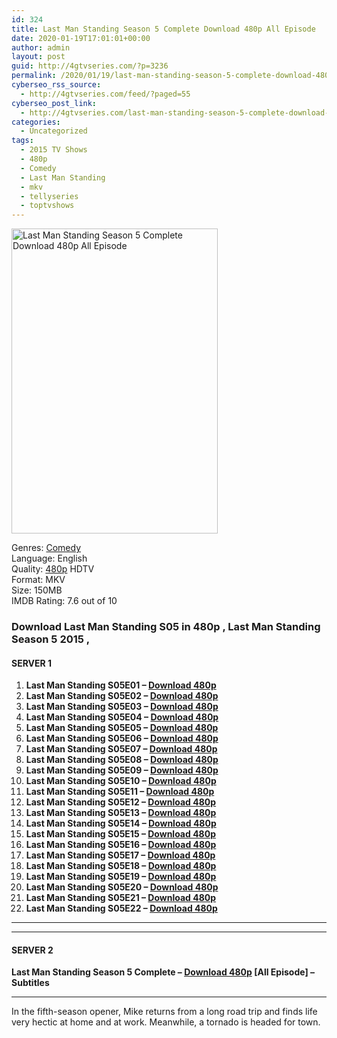```yaml
---
id: 324
title: Last Man Standing Season 5 Complete Download 480p All Episode
date: 2020-01-19T17:01:01+00:00
author: admin
layout: post
guid: http://4gtvseries.com/?p=3236
permalink: /2020/01/19/last-man-standing-season-5-complete-download-480p-all-episode/
cyberseo_rss_source:
  - http://4gtvseries.com/feed/?paged=55
cyberseo_post_link:
  - http://4gtvseries.com/last-man-standing-season-5-complete-download-480p-all-episode/
categories:
  - Uncategorized
tags:
  - 2015 TV Shows
  - 480p
  - Comedy
  - Last Man Standing
  - mkv
  - tellyseries
  - toptvshows
---
```

<img loading="lazy" class="aligncenter" src="https://1.bp.blogspot.com/-qIDTEAeF-7E/XiSJ8bDJmvI/AAAAAAAAAOY/kJlOmqryXWczqQhyj2MI93qKhoZPifRywCK4BGAYYCw/s1600/Last%2BMan%2BStanding%2BSeason%2B5.jpg" alt="Last Man Standing Season 5 Complete Download 480p All Episode" width="330" height="488" />

Genres: <a href="http://4gtvseries.com/tag/comedy/" data-wpel-link="internal">Comedy</a>  
Language: English  
Quality:&nbsp;<a href="http://4gtvseries.com/tag/480p/" data-wpel-link="internal">480p</a>&nbsp;HDTV  
Format: MKV  
Size: 150MB  
IMDB Rating: 7.6 out of 10

### **Download Last Man Standing S05 in 480p , Last Man Standing Season 5 2015 ,&nbsp;**

#### <span><strong>SERVER 1</strong></span>

  1. **Last Man Standing S05E01 – <a href="http://slink.dl480p.xyz/aITt" data-wpel-link="external" target="_blank" rel="nofollow external noopener noreferrer" class="wpel-icon-left"><i class="wpel-icon fa fa-download" aria-hidden="true"></i>Download 480p</a>**
  2. **Last Man Standing S05E02 – <a href="http://slink.dl480p.xyz/Onz2" data-wpel-link="external" target="_blank" rel="nofollow external noopener noreferrer" class="wpel-icon-left"><i class="wpel-icon fa fa-download" aria-hidden="true"></i>Download 480p</a>**
  3. **Last Man Standing S05E03 – <a href="http://slink.dl480p.xyz/f6PC" data-wpel-link="external" target="_blank" rel="nofollow external noopener noreferrer" class="wpel-icon-left"><i class="wpel-icon fa fa-download" aria-hidden="true"></i>Download 480p</a>**
  4. **Last Man Standing S05E04 – <a href="http://slink.dl480p.xyz/0Yy4uE" data-wpel-link="external" target="_blank" rel="nofollow external noopener noreferrer" class="wpel-icon-left"><i class="wpel-icon fa fa-download" aria-hidden="true"></i>Download 480p</a>**
  5. **Last Man Standing S05E05 – <a href="http://slink.dl480p.xyz/balJLXVO" data-wpel-link="external" target="_blank" rel="nofollow external noopener noreferrer" class="wpel-icon-left"><i class="wpel-icon fa fa-download" aria-hidden="true"></i>Download 480p</a>**
  6. **Last Man Standing S05E06 – <a href="http://slink.dl480p.xyz/5UicyvIH" data-wpel-link="external" target="_blank" rel="nofollow external noopener noreferrer" class="wpel-icon-left"><i class="wpel-icon fa fa-download" aria-hidden="true"></i>Download 480p</a>**
  7. **Last Man Standing S05E07 – <a href="http://slink.dl480p.xyz/itmL" data-wpel-link="external" target="_blank" rel="nofollow external noopener noreferrer" class="wpel-icon-left"><i class="wpel-icon fa fa-download" aria-hidden="true"></i>Download 480p</a>**
  8. **Last Man Standing S05E08 – <a href="http://slink.dl480p.xyz/fBNlPTh" data-wpel-link="external" target="_blank" rel="nofollow external noopener noreferrer" class="wpel-icon-left"><i class="wpel-icon fa fa-download" aria-hidden="true"></i>Download 480p</a>**
  9. **Last Man Standing S05E09 – <a href="http://slink.dl480p.xyz/ps4O8" data-wpel-link="external" target="_blank" rel="nofollow external noopener noreferrer" class="wpel-icon-left"><i class="wpel-icon fa fa-download" aria-hidden="true"></i>Download 480p</a>**
 10. **Last Man Standing S05E10 – <a href="http://slink.dl480p.xyz/LWN4O6q" data-wpel-link="external" target="_blank" rel="nofollow external noopener noreferrer" class="wpel-icon-left"><i class="wpel-icon fa fa-download" aria-hidden="true"></i>Download 480p</a>**
 11. **Last Man Standing S05E11 – <a href="http://slink.dl480p.xyz/KalIdXB" data-wpel-link="external" target="_blank" rel="nofollow external noopener noreferrer" class="wpel-icon-left"><i class="wpel-icon fa fa-download" aria-hidden="true"></i>Download 480p</a>**
 12. **Last Man Standing S05E12 – <a href="http://slink.dl480p.xyz/ABSmds" data-wpel-link="external" target="_blank" rel="nofollow external noopener noreferrer" class="wpel-icon-left"><i class="wpel-icon fa fa-download" aria-hidden="true"></i>Download 480p</a>**
 13. **Last Man Standing S05E13 – <a href="http://slink.dl480p.xyz/GzUJQp" data-wpel-link="external" target="_blank" rel="nofollow external noopener noreferrer" class="wpel-icon-left"><i class="wpel-icon fa fa-download" aria-hidden="true"></i>Download 480p</a>**
 14. **Last Man Standing S05E14 – <a href="http://slink.dl480p.xyz/t6xnG" data-wpel-link="external" target="_blank" rel="nofollow external noopener noreferrer" class="wpel-icon-left"><i class="wpel-icon fa fa-download" aria-hidden="true"></i>Download 480p</a>**
 15. **Last Man Standing S05E15 – <a href="http://slink.dl480p.xyz/MhZogB" data-wpel-link="external" target="_blank" rel="nofollow external noopener noreferrer" class="wpel-icon-left"><i class="wpel-icon fa fa-download" aria-hidden="true"></i>Download 480p</a>**
 16. **Last Man Standing S05E16 – <a href="http://slink.dl480p.xyz/zG2nA7" data-wpel-link="external" target="_blank" rel="nofollow external noopener noreferrer" class="wpel-icon-left"><i class="wpel-icon fa fa-download" aria-hidden="true"></i>Download 480p</a>**
 17. **Last Man Standing S05E17 – <a href="http://slink.dl480p.xyz/AlG89D" data-wpel-link="external" target="_blank" rel="nofollow external noopener noreferrer" class="wpel-icon-left"><i class="wpel-icon fa fa-download" aria-hidden="true"></i>Download 480p</a>**
 18. **Last Man Standing S05E18 – <a href="http://slink.dl480p.xyz/gs5lmC" data-wpel-link="external" target="_blank" rel="nofollow external noopener noreferrer" class="wpel-icon-left"><i class="wpel-icon fa fa-download" aria-hidden="true"></i>Download 480p</a>**
 19. **Last Man Standing S05E19 – <a href="http://slink.dl480p.xyz/uNNiDL" data-wpel-link="external" target="_blank" rel="nofollow external noopener noreferrer" class="wpel-icon-left"><i class="wpel-icon fa fa-download" aria-hidden="true"></i>Download 480p</a>**
 20. **Last Man Standing S05E20 – <a href="http://slink.dl480p.xyz/kt2HfdQn" data-wpel-link="external" target="_blank" rel="nofollow external noopener noreferrer" class="wpel-icon-left"><i class="wpel-icon fa fa-download" aria-hidden="true"></i>Download 480p</a>**
 21. **Last Man Standing S05E21 – <a href="http://slink.dl480p.xyz/9aw5wxT" data-wpel-link="external" target="_blank" rel="nofollow external noopener noreferrer" class="wpel-icon-left"><i class="wpel-icon fa fa-download" aria-hidden="true"></i>Download 480p</a>**
 22. **Last Man Standing S05E22 – <a href="http://slink.dl480p.xyz/TdufP7l" data-wpel-link="external" target="_blank" rel="nofollow external noopener noreferrer" class="wpel-icon-left"><i class="wpel-icon fa fa-download" aria-hidden="true"></i>Download 480p</a>**

* * *

* * *

#### <span><strong>SERVER 2</strong></span>

**Last Man Standing Season 5 Complete – <a href="http://dl480p.xyz/3505/" data-wpel-link="external" target="_blank" rel="nofollow external noopener noreferrer" class="wpel-icon-left"><i class="wpel-icon fa fa-download" aria-hidden="true"></i>Download 480p</a> [All Episode] – Subtitles**

* * *

In the fifth-season opener, Mike returns from a long road trip and finds life very hectic at home and at work. Meanwhile, a tornado is headed for town.

<div align="center">
</div>